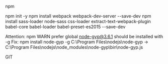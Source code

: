 npm

npm init -y
npm install webpack webpack-dev-server --save-dev
npm install sass-loader node-sass css-loader extract-text-webpack-plugin babel-core babel-loader babel-preset-es2015 --save-dev

Attention:
npm WARN prefer global node-gyp@3.6.1 should be installed with -g
Fix:
npm install node-gyp -g
C:\Program Files\nodejs\node-gyp -> C:\Program Files\nodejs\node_modules\node-gyp\bin\node-gyp.js

GIT
